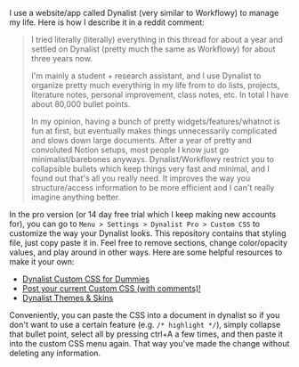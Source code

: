 I use a website/app called Dynalist (very similar to Workflowy) to manage my life. Here is how I describe it in a reddit comment:

> I tried literally (literally) everything in this thread for about a year and settled on Dynalist (pretty much the same as Workflowy) for about three years now.
> 
> I'm mainly a student + research assistant, and I use Dynalist to organize pretty much everything in my life from to do lists, projects, literature notes, personal improvement, class notes, etc. In total I have about 80,000 bullet points.
> 
> In my opinion, having a bunch of pretty widgets/features/whatnot is fun at first, but eventually makes things unnecessarily complicated and slows down large documents. After a year of pretty and convoluted Notion setups, most people I know just go minimalist/barebones anyways. Dynalist/Workflowy restrict you to collapsible bullets which keep things very fast and minimal, and I found out that's all you really need. It improves the way you structure/access information to be more efficient and I can't really imagine anything better.

In the pro version (or 14 day free trial which I keep making new accounts for), you can go to `Menu > Settings > Dynalist Pro > Custom CSS` to customize the way your Dynalist looks. This repository contains that styling file, just copy paste it in. Feel free to remove sections, change color/opacity values, and play around in other ways. Here are some helpful resources to make it your own:

* [Dynalist Custom CSS for Dummies](https://talk.dynalist.io/t/dynalist-custom-css-for-dummies/7603)
* [Post your current Custom CSS (with comments)!](https://talk.dynalist.io/t/post-your-current-custom-css-with-comments/3126)
* [Dynalist Themes & Skins](https://userstyles.org/styles/browse/dynalist)

Conveniently, you can paste the CSS into a document in dynalist so if you don't want to use a certain feature (e.g. `/* highlight */`), simply collapse that bullet point, select all by pressing ctrl+A a few times, and then paste it into the custom CSS menu again. That way you've made the change without deleting any information.
